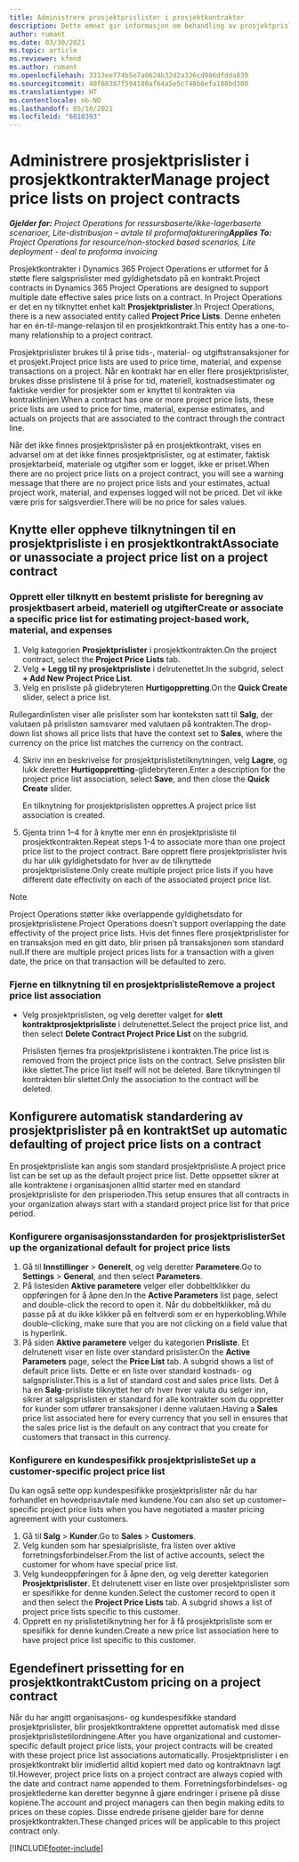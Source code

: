 ```yaml
---
title: Administrere prosjektprislister i prosjektkontrakter
description: Dette emnet gir informasjon om behandling av prosjektprislister på prosjektkontrakter.
author: rumant
ms.date: 03/30/2021
ms.topic: article
ms.reviewer: kfend
ms.author: rumant
ms.openlocfilehash: 3313eef74b5e7a0624b32d2a336cd986dfdda839
ms.sourcegitcommit: 40f68387f594180af64a5e5c748b6efa188bd300
ms.translationtype: HT
ms.contentlocale: nb-NO
ms.lasthandoff: 05/10/2021
ms.locfileid: "6010393"
---
```

# <a name="manage-project-price-lists-on-project-contracts"></a><span data-ttu-id="39f10-103">Administrere prosjektprislister i prosjektkontrakter</span><span class="sxs-lookup"><span data-stu-id="39f10-103">Manage project price lists on project contracts</span></span>

<span data-ttu-id="39f10-104">_**Gjelder for:** Project Operations for ressursbaserte/ikke-lagerbaserte scenarioer, Lite-distribusjon – avtale til proformafakturering_</span><span class="sxs-lookup"><span data-stu-id="39f10-104">_**Applies To:** Project Operations for resource/non-stocked based scenarios, Lite deployment - deal to proforma invoicing_</span></span>

<span data-ttu-id="39f10-105">Prosjektkontrakter i Dynamics 365 Project Operations er utformet for å støtte flere salgsprislister med gyldighetsdato på en kontrakt.</span><span class="sxs-lookup"><span data-stu-id="39f10-105">Project contracts in Dynamics 365 Project Operations are designed to support multiple date effective sales price lists on a contract.</span></span> <span data-ttu-id="39f10-106">In Project Operations er det en ny tilknyttet enhet kalt **Prosjektprislister**.</span><span class="sxs-lookup"><span data-stu-id="39f10-106">In Project Operations, there is a new associated entity called **Project Price Lists**.</span></span> <span data-ttu-id="39f10-107">Denne enheten har en én-til-mange-relasjon til en prosjektkontrakt.</span><span class="sxs-lookup"><span data-stu-id="39f10-107">This entity has a one-to-many relationship to a project contract.</span></span>

<span data-ttu-id="39f10-108">Prosjektprislister brukes til å prise tids-, material- og utgiftstransaksjoner for et prosjekt.</span><span class="sxs-lookup"><span data-stu-id="39f10-108">Project price lists are used to price time, material, and expense transactions on a project.</span></span> <span data-ttu-id="39f10-109">Når en kontrakt har en eller flere prosjektprislister, brukes disse prislistene til å prise for tid, materiell, kostnadsestimater og faktiske verdier for prosjekter som er knyttet til kontrakten via kontraktlinjen.</span><span class="sxs-lookup"><span data-stu-id="39f10-109">When a contract has one or more project price lists, these price lists are used to price for time, material, expense estimates, and actuals on projects that are associated to the contract through the contract line.</span></span>

<span data-ttu-id="39f10-110">Når det ikke finnes prosjektprislister på en prosjektkontrakt, vises en advarsel om at det ikke finnes prosjektprislister, og at estimater, faktisk prosjektarbeid, materiale og utgifter som er logget, ikke er priset.</span><span class="sxs-lookup"><span data-stu-id="39f10-110">When there are no project price lists on a project contract, you will see a warning message that there are no project price lists and your estimates, actual project work, material, and expenses logged will not be priced.</span></span> <span data-ttu-id="39f10-111">Det vil ikke være pris for salgsverdier.</span><span class="sxs-lookup"><span data-stu-id="39f10-111">There will be no price for sales values.</span></span>

## <a name="associate-or-unassociate-a-project-price-list-on-a-project-contract"></a><span data-ttu-id="39f10-112">Knytte eller oppheve tilknytningen til en prosjektprisliste i en prosjektkontrakt</span><span class="sxs-lookup"><span data-stu-id="39f10-112">Associate or unassociate a project price list on a project contract</span></span>

### <a name="create-or-associate-a-specific-price-list-for-estimating-project-based-work-material-and-expenses"></a><span data-ttu-id="39f10-113">Opprett eller tilknytt en bestemt prisliste for beregning av prosjektbasert arbeid, materiell og utgifter</span><span class="sxs-lookup"><span data-stu-id="39f10-113">Create or associate a specific price list for estimating project-based work, material, and expenses</span></span>

1. <span data-ttu-id="39f10-114">Velg kategorien **Prosjektprislister** i prosjektkontrakten.</span><span class="sxs-lookup"><span data-stu-id="39f10-114">On the project contract, select the **Project Price Lists** tab.</span></span>
2. <span data-ttu-id="39f10-115">Velg **+ Legg til ny prosjektprisliste** i delrutenettet.</span><span class="sxs-lookup"><span data-stu-id="39f10-115">In the subgrid, select **+ Add New Project Price List**.</span></span>
3. <span data-ttu-id="39f10-116">Velg en prisliste på glidebryteren **Hurtigoppretting**.</span><span class="sxs-lookup"><span data-stu-id="39f10-116">On the **Quick Create** slider, select a price list.</span></span> 

  <span data-ttu-id="39f10-117">Rullegardinlisten viser alle prislister som har konteksten satt til **Salg**, der valutaen på prislisten samsvarer med valutaen på kontrakten.</span><span class="sxs-lookup"><span data-stu-id="39f10-117">The drop-down list shows all price lists that have the context set to **Sales**, where the currency on the price list matches the currency on the contract.</span></span>
  
4. <span data-ttu-id="39f10-118">Skriv inn en beskrivelse for prosjektprislistetilknytningen, velg **Lagre**, og lukk deretter **Hurtigoppretting**-glidebryteren.</span><span class="sxs-lookup"><span data-stu-id="39f10-118">Enter a description for the project price list association, select **Save**, and then close the **Quick Create** slider.</span></span>

   <span data-ttu-id="39f10-119">En tilknytning for prosjektprislisten opprettes.</span><span class="sxs-lookup"><span data-stu-id="39f10-119">A project price list association is created.</span></span>
   
5. <span data-ttu-id="39f10-120">Gjenta trinn 1–4 for å knytte mer enn én prosjektprisliste til prosjektkontrakten.</span><span class="sxs-lookup"><span data-stu-id="39f10-120">Repeat steps 1-4 to associate more than one project price list to the project contract.</span></span> <span data-ttu-id="39f10-121">Bare opprett flere prosjektprislister hvis du har ulik gyldighetsdato for hver av de tilknyttede prosjektprislistene.</span><span class="sxs-lookup"><span data-stu-id="39f10-121">Only create multiple project price lists if you have different date effectivity on each of the associated project price list.</span></span>

> [!NOTE]
> <span data-ttu-id="39f10-122">Project Operations støtter ikke overlappende gyldighetsdato for prosjektprislistene.</span><span class="sxs-lookup"><span data-stu-id="39f10-122">Project Operations doesn't support overlapping the date effectivity of the project price lists.</span></span> <span data-ttu-id="39f10-123">Hvis det finnes flere prosjektprislister for en transaksjon med en gitt dato, blir prisen på transaksjonen som standard null.</span><span class="sxs-lookup"><span data-stu-id="39f10-123">If there are multiple project prices lists for a transaction with a given date, the price on that transaction will be defaulted to zero.</span></span>

### <a name="remove-a-project-price-list-association"></a><span data-ttu-id="39f10-124">Fjerne en tilknytning til en prosjektprisliste</span><span class="sxs-lookup"><span data-stu-id="39f10-124">Remove a project price list association</span></span>

- <span data-ttu-id="39f10-125">Velg prosjektprislisten, og velg deretter valget for **slett kontraktprosjektprisliste** i delrutenettet.</span><span class="sxs-lookup"><span data-stu-id="39f10-125">Select the project price list, and then select **Delete Contract Project Price List** on the subgrid.</span></span> 

  <span data-ttu-id="39f10-126">Prislisten fjernes fra prosjektprislistene i kontrakten.</span><span class="sxs-lookup"><span data-stu-id="39f10-126">The price list is removed from the project price lists on the contract.</span></span> <span data-ttu-id="39f10-127">Selve prislisten blir ikke slettet.</span><span class="sxs-lookup"><span data-stu-id="39f10-127">The price list itself will not be deleted.</span></span> <span data-ttu-id="39f10-128">Bare tilknytningen til kontrakten blir slettet.</span><span class="sxs-lookup"><span data-stu-id="39f10-128">Only the association to the contract will be deleted.</span></span>

## <a name="set-up-automatic-defaulting-of-project-price-lists-on-a-contract"></a><span data-ttu-id="39f10-129">Konfigurere automatisk standardering av prosjektprislister på en kontrakt</span><span class="sxs-lookup"><span data-stu-id="39f10-129">Set up automatic defaulting of project price lists on a contract</span></span>

<span data-ttu-id="39f10-130">En prosjektprisliste kan angis som standard prosjektprisliste.</span><span class="sxs-lookup"><span data-stu-id="39f10-130">A project price list can be set up as the default project price list.</span></span> <span data-ttu-id="39f10-131">Dette oppsettet sikrer at alle kontraktene i organisasjonen alltid starter med en standard prosjektprisliste for den prisperioden.</span><span class="sxs-lookup"><span data-stu-id="39f10-131">This setup ensures that all contracts in your organization always start with a standard project price list for that price period.</span></span>

### <a name="set-up-the-organizational-default-for-project-price-lists"></a><span data-ttu-id="39f10-132">Konfigurere organisasjonsstandarden for prosjektprislister</span><span class="sxs-lookup"><span data-stu-id="39f10-132">Set up the organizational default for project price lists</span></span>

1. <span data-ttu-id="39f10-133">Gå til **Innstillinger** > **Generelt**, og velg deretter **Parametere**.</span><span class="sxs-lookup"><span data-stu-id="39f10-133">Go to **Settings** > **General**, and then select **Parameters**.</span></span>
2. <span data-ttu-id="39f10-134">På listesiden **Aktive parametere** velger eller dobbeltklikker du oppføringen for å åpne den.</span><span class="sxs-lookup"><span data-stu-id="39f10-134">In the **Active Parameters** list page, select and double-click the record to open it.</span></span> <span data-ttu-id="39f10-135">Når du dobbeltklikker, må du passe på at du ikke klikker på en feltverdi som er en hyperkobling.</span><span class="sxs-lookup"><span data-stu-id="39f10-135">While double–clicking, make sure that you are not clicking on a field value that is hyperlink.</span></span> 
3. <span data-ttu-id="39f10-136">På siden **Aktive parametere** velger du kategorien **Prisliste**. Et delrutenett viser en liste over standard prislister.</span><span class="sxs-lookup"><span data-stu-id="39f10-136">On the **Active Parameters** page, select the **Price List** tab. A subgrid shows a list of default price lists.</span></span> <span data-ttu-id="39f10-137">Dette er en liste over standard kostnads- og salgsprislister.</span><span class="sxs-lookup"><span data-stu-id="39f10-137">This is a list of standard cost and sales price lists.</span></span> <span data-ttu-id="39f10-138">Det å ha en **Salg**-prisliste tilknyttet her ofr hver hver valuta du selger inn, sikrer at salgsprislisten er standard for alle kontrakter som du oppretter for kunder som utfører transaksjoner i denne valutaen.</span><span class="sxs-lookup"><span data-stu-id="39f10-138">Having a **Sales** price list associated here for every currency that you sell in ensures that the sales price list is the default on any contract that you create for customers that transact in this currency.</span></span>

### <a name="set-up-a-customer-specific-project-price-list"></a><span data-ttu-id="39f10-139">Konfigurere en kundespesifikk prosjektprisliste</span><span class="sxs-lookup"><span data-stu-id="39f10-139">Set up a customer-specific project price list</span></span>

<span data-ttu-id="39f10-140">Du kan også sette opp kundespesifikke prosjektprislister når du har forhandlet en hovedprisavtale med kundene.</span><span class="sxs-lookup"><span data-stu-id="39f10-140">You can also set up customer–specific project price lists when you have negotiated a master pricing agreement with your customers.</span></span>

1. <span data-ttu-id="39f10-141">Gå til **Salg** > **Kunder**.</span><span class="sxs-lookup"><span data-stu-id="39f10-141">Go to **Sales** > **Customers**.</span></span>
2. <span data-ttu-id="39f10-142">Velg kunden som har spesialprisliste, fra listen over aktive forretningsforbindelser.</span><span class="sxs-lookup"><span data-stu-id="39f10-142">From the list of active accounts, select the customer for whom have special price list.</span></span>
3. <span data-ttu-id="39f10-143">Velg kundeoppføringen for å åpne den, og velg deretter kategorien **Prosjektprislister**. Et delrutenett viser en liste over prosjektprislister som er spesifikke for denne kunden.</span><span class="sxs-lookup"><span data-stu-id="39f10-143">Select the customer record to open it and then select the **Project Price Lists** tab. A subgrid shows a list of project price lists specific to this customer.</span></span> 
4. <span data-ttu-id="39f10-144">Opprett en ny prislistetilknytning her for å få prosjektprisliste som er spesifikk for denne kunden.</span><span class="sxs-lookup"><span data-stu-id="39f10-144">Create a new price list association here to have project price list specific to this customer.</span></span>

## <a name="custom-pricing-on-a-project-contract"></a><span data-ttu-id="39f10-145">Egendefinert prissetting for en prosjektkontrakt</span><span class="sxs-lookup"><span data-stu-id="39f10-145">Custom pricing on a project contract</span></span>

<span data-ttu-id="39f10-146">Når du har angitt organisasjons- og kundespesifikke standard prosjektprislister, blir prosjektkontraktene opprettet automatisk med disse prosjektprislistetilordningene.</span><span class="sxs-lookup"><span data-stu-id="39f10-146">After you have organizational and customer-specific default project price lists, your project contracts will be created with these project price list associations automatically.</span></span> <span data-ttu-id="39f10-147">Prosjektprislister i en prosjektkontrakt blir imidlertid alltid kopiert med dato og kontraktnavn lagt til.</span><span class="sxs-lookup"><span data-stu-id="39f10-147">However, project price lists on a project contract are always copied with the date and contract name appended to them.</span></span> <span data-ttu-id="39f10-148">Forretningsforbindelses- og prosjektlederne kan deretter begynne å gjøre endringer i prisene på disse kopiene.</span><span class="sxs-lookup"><span data-stu-id="39f10-148">The account and project managers can then begin making edits to prices on these copies.</span></span> <span data-ttu-id="39f10-149">Disse endrede prisene gjelder bare for denne prosjektkontrakten.</span><span class="sxs-lookup"><span data-stu-id="39f10-149">These changed prices will be applicable to this project contract only.</span></span>


[!INCLUDE[footer-include](../includes/footer-banner.md)]
